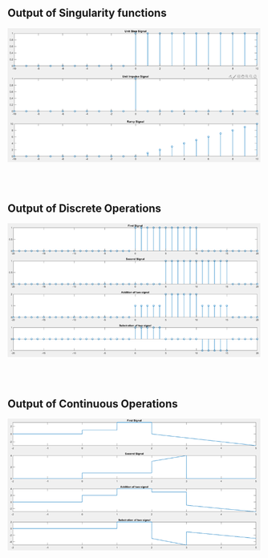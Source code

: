## Output of Singularity functions

<img src="./Output_Pictures/1.png">

<br><br>

## Output of Discrete Operations

<img src="./Output_Pictures/2.png">

<br><br>

## Output of Continuous Operations

<img src="./Output_Pictures/3.png">